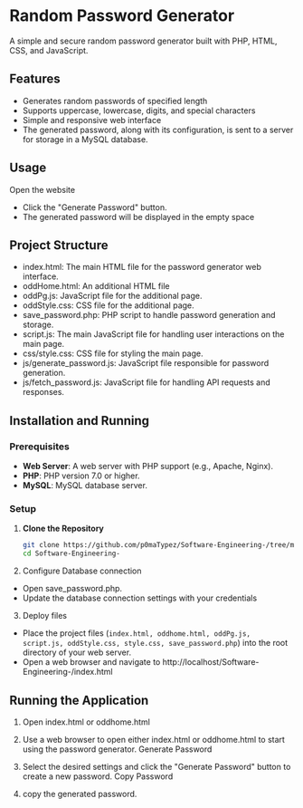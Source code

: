 # Random Password Generator

A simple and secure random password generator built with PHP, HTML, CSS, and  JavaScript.

## Features

- Generates random passwords of specified length
- Supports uppercase, lowercase, digits, and special characters
- Simple and responsive web interface
- The generated password, along with its configuration, is sent to a server for storage in a MySQL database.


## Usage
Open the website
- Click the "Generate Password" button.
- The generated password will be displayed in the empty space

## Project Structure 
- index.html: The main HTML file for the password generator web interface.
- oddHome.html: An additional HTML file 
- oddPg.js: JavaScript file for the additional page.
- oddStyle.css: CSS file for the additional page.
- save_password.php: PHP script to handle password generation and storage.
- script.js: The main JavaScript file for handling user interactions on the main page.
- css/style.css: CSS file for styling the main page.
- js/generate_password.js: JavaScript file responsible for password generation.
- js/fetch_password.js: JavaScript file for handling API requests and responses.


## Installation and Running

### Prerequisites

- **Web Server**: A web server with PHP support (e.g., Apache, Nginx).
- **PHP**: PHP version 7.0 or higher.
- **MySQL**: MySQL database server.

### Setup

1. **Clone the Repository**
   ```bash
   git clone https://github.com/p0maTypez/Software-Engineering-/tree/main
   cd Software-Engineering-
   
2. Configure Database connection

- Open save_password.php.
- Update the database connection settings with your credentials
   
3. Deploy files

- Place the project files (`index.html, oddhome.html, oddPg.js, script.js, oddStyle.css, style.css, save_password.php`) into the root directory of your web server.
- Open a web browser and navigate to http://localhost/Software-Engineering-/index.html

## Running the Application

1. Open index.html or oddhome.html

2. Use a web browser to open either index.html or oddhome.html to start using the password generator.
Generate Password

3. Select the desired settings and click the "Generate Password" button to create a new password.
Copy Password

4. copy the generated password.
